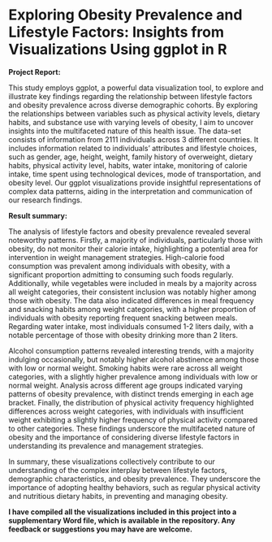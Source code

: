 # Exploring Obesity Prevalence and Lifestyle Factors: Insights from Visualizations Using ggplot in R
**Project Report:**

This study employs ggplot, a powerful data visualization tool, to explore and illustrate key findings regarding the relationship between lifestyle factors and obesity prevalence across diverse demographic cohorts. By exploring the relationships between variables such as physical activity levels, dietary habits, and substance use with varying levels of obesity, I aim to uncover insights into the multifaceted nature of this health issue.
The data-set consists of information from 2111 individuals across 3 different countries. It includes information related to individuals’ attributes and lifestyle choices, such as gender, age, height, weight, family history of overweight, dietary habits, physical activity level, habits, water intake, monitoring of calorie intake, time spent using technological devices, mode of transportation, and obesity level. Our ggplot visualizations provide insightful representations of complex data patterns, aiding in the interpretation and communication of our research findings.

**Result summary:**

The analysis of lifestyle factors and obesity prevalence revealed several noteworthy patterns. Firstly, a majority of individuals, particularly those with obesity, do not monitor their calorie intake, highlighting a potential area for intervention in weight management strategies. High-calorie food consumption was prevalent among individuals with obesity, with a significant proportion admitting to consuming such foods regularly. Additionally, while vegetables were included in meals by a majority across all weight categories, their consistent inclusion was notably higher among those with obesity. The data also indicated differences in meal frequency and snacking habits among weight categories, with a higher proportion of individuals with obesity reporting frequent snacking between meals. Regarding water intake, most individuals consumed 1-2 liters daily, with a notable percentage of those with obesity drinking more than 2 liters. 

Alcohol consumption patterns revealed interesting trends, with a majority indulging occasionally, but notably higher alcohol abstinence among those with low or normal weight. Smoking habits were rare across all weight categories, with a slightly higher prevalence among individuals with low or normal weight. Analysis across different age groups indicated varying patterns of obesity prevalence, with distinct trends emerging in each age bracket. Finally, the distribution of physical activity frequency highlighted differences across weight categories, with individuals with insufficient weight exhibiting a slightly higher frequency of physical activity compared to other categories. These findings underscore the multifaceted nature of obesity and the importance of considering diverse lifestyle factors in understanding its prevalence and management strategies.

In summary, these visualizations collectively contribute to our understanding of the complex interplay between lifestyle factors, demographic characteristics, and obesity prevalence. They underscore the importance of adopting healthy behaviors, such as regular physical activity and nutritious dietary habits, in preventing and managing obesity.

**I have compiled all the visualizations included in this project into a supplementary Word file, which is available in the repository. Any feedback or suggestions you may have are welcome.**
